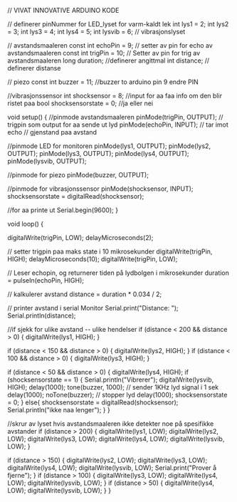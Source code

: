 // VIVAT INNOVATIVE ARDUINO KODE

// definerer pinNummer for LED_lyset for varm-kaldt lek
int lys1 = 2;
int lys2 = 3;
int lys3 = 4;
int lys4 = 5;
int lysvib = 6;  // vibrasjonslyset

// avstandsmaaleren
const int echoPin = 9;   // setter av pin for echo av avstandsmaaleren
const int trigPin = 10;  // Setter av pin for trig av avstandsmaaleren
long duration;           //definerer angittmal
int distance;            // definerer distanse

// piezo
const int buzzer = 11;  //buzzer to arduino pin 9 endre PIN

//vibrasjonssensor
int shocksensor = 8;        //input for aa faa info om den blir ristet paa
bool shocksensorstate = 0;  //ja eller nei

void setup() {
  //pinmode avstandsmaaleren
  pinMode(trigPin, OUTPUT);  // trigpin som output for aa sende ut lyd
  pinMode(echoPin, INPUT);   // tar imot echo // gjenstand paa avstand

  //pinmode LED for monitoren
  pinMode(lys1, OUTPUT);
  pinMode(lys2, OUTPUT);
  pinMode(lys3, OUTPUT);
  pinMode(lys4, OUTPUT);
  pinMode(lysvib, OUTPUT);

  //pinmode for piezo
  pinMode(buzzer, OUTPUT);

  //pinmode for vibrasjonssensor
  pinMode(shocksensor, INPUT);
  shocksensorstate = digitalRead(shocksensor);

  //for aa printe ut
  Serial.begin(9600);
}

void loop() {

  digitalWrite(trigPin, LOW);
  delayMicroseconds(2);

  // setter trigpin paa maks state i 10 mikrosekunder
  digitalWrite(trigPin, HIGH);
  delayMicroseconds(10);
  digitalWrite(trigPin, LOW);

  // Leser echopin, og returnerer tiden på lydbolgen i mikrosekunder
  duration = pulseIn(echoPin, HIGH);

  // kalkulerer avstand
  distance = duration * 0.034 / 2;

  // printer avstand i serial Monitor
  Serial.print("Distance: ");
  Serial.println(distance);


  //if sjekk for ulike avstand -- ulike hendelser
  if (distance < 200 && distance > 0) {
    digitalWrite(lys1, HIGH);
  }

  if (distance < 150 && distance > 0) {
    digitalWrite(lys2, HIGH);
  }
  if (distance < 100 && distance > 0) {
    digitalWrite(lys3, HIGH);
  }

  if (distance < 50 && distance > 0) {
      digitalWrite(lys4, HIGH);
      if (shocksensorstate == 1) {
        Serial.println("Vibrerer");
        digitalWrite(lysvib, HIGH);
        delay(1000);
        tone(buzzer, 1000);  // sender 1KHz lyd signal i 1 sek
        delay(1000);
        noTone(buzzer);  // stopper lyd
        delay(1000);
        shocksensorstate = 0;
        } 
        else{
        shocksensorstate = digitalRead(shocksensor);
        Serial.println("ikke naa lenger");
      }
  }

  //skrur av lyset hvis avstandsmaaleren ikke detekter noe på spesifikke avstander
  if (distance > 200) {
    digitalWrite(lys1, LOW);
    digitalWrite(lys2, LOW);
    digitalWrite(lys3, LOW);
    digitalWrite(lys4, LOW);
    digitalWrite(lysvib, LOW);
  }

  if (distance > 150) {
    digitalWrite(lys2, LOW);
    digitalWrite(lys3, LOW);
    digitalWrite(lys4, LOW);
    digitalWrite(lysvib, LOW);
    Serial.print("Prover å fjerne");
  }
  if (distance > 100) {
    digitalWrite(lys3, LOW);
    digitalWrite(lys4, LOW);
    digitalWrite(lysvib, LOW);
  }
  if (distance > 50) {
    digitalWrite(lys4, LOW);
    digitalWrite(lysvib, LOW);
  }
}
